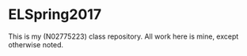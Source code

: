 # ELSpring2017
This is my (N02775223) class repository. All work here is mine, except otherwise noted.
